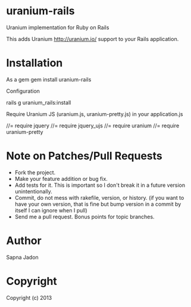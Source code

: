 uranium-rails
=============

Uranium implementation for Ruby on Rails

This adds Uranium http://uranium.io/ support to your Rails application.

Installation
============

As a gem
  gem install uranium-rails


Configuration

rails g uranium_rails:install

Require Uranium JS (uranium.js, uranium-pretty.js) in your application.js

//= require jquery 
//= require jquery_ujs 
//= require uranium 
//= require uranium-pretty 


Note on Patches/Pull Requests
=============================

* Fork the project.
* Make your feature addition or bug fix.
* Add tests for it. This is important so I don't break it in a
  future version unintentionally.
* Commit, do not mess with rakefile, version, or history.
  (if you want to have your own version, that is fine but bump version in a
  commit by itself I can ignore when I pull)
* Send me a pull request. Bonus points for topic branches.



Author
======

Sapna Jadon


Copyright
=========

Copyright (c) 2013
